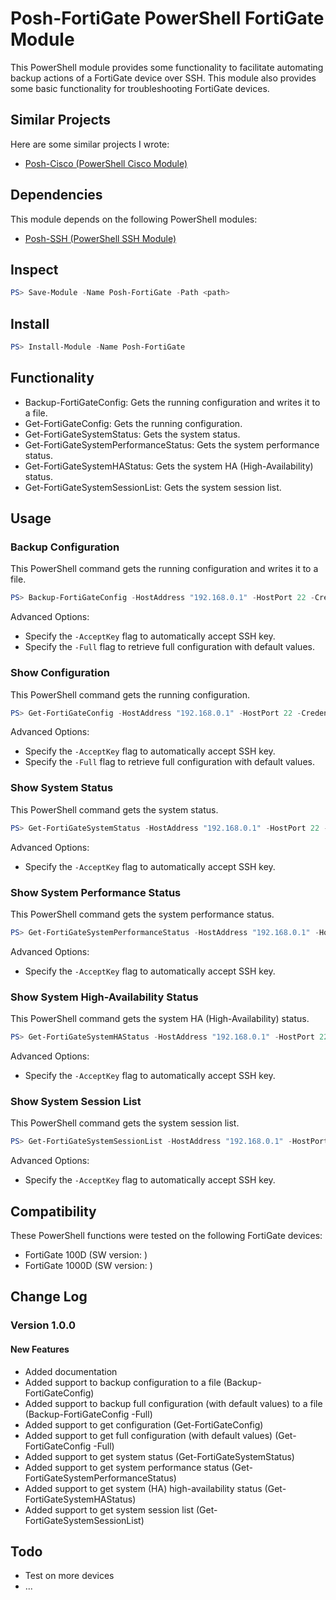 # Posh-FortiGate PowerShell FortiGate Module

This PowerShell module provides some functionality to facilitate automating backup actions of a FortiGate device over SSH. This module also provides some basic functionality for troubleshooting FortiGate devices.

## Similar Projects

Here are some similar projects I wrote:

* [Posh-Cisco (PowerShell Cisco Module)](https://www.powershellgallery.com/packages/Posh-Cisco "Posh-Cisco PowerShell Cisco Module")

## Dependencies

This module depends on the following PowerShell modules:

* [Posh-SSH (PowerShell SSH Module)](https://www.powershellgallery.com/packages/Posh-SSH "Posh-SSH PowerShell SSH Module")

## Inspect

```PowerShell
PS> Save-Module -Name Posh-FortiGate -Path <path>
```

## Install

```PowerShell
PS> Install-Module -Name Posh-FortiGate
```

## Functionality

* Backup-FortiGateConfig: Gets the running configuration and writes it to a file.
* Get-FortiGateConfig: Gets the running configuration.
* Get-FortiGateSystemStatus: Gets the system status.
* Get-FortiGateSystemPerformanceStatus: Gets the system performance status.
* Get-FortiGateSystemHAStatus: Gets the system HA (High-Availability) status.
* Get-FortiGateSystemSessionList: Gets the system session list.

## Usage

### Backup Configuration

This PowerShell command gets the running configuration and writes it to a file.

```PowerShell
PS> Backup-FortiGateConfig -HostAddress "192.168.0.1" -HostPort 22 -Credential (Get-Credential) -FilePath "$([Environment]::GetFolderPath(“MyDocuments”))\running-config.txt"
```

Advanced Options:

* Specify the ```-AcceptKey``` flag to automatically accept SSH key.
* Specify the ```-Full``` flag to retrieve full configuration with default values.

### Show Configuration

This PowerShell command gets the running configuration.

```PowerShell
PS> Get-FortiGateConfig -HostAddress "192.168.0.1" -HostPort 22 -Credential (Get-Credential)
```

Advanced Options:

* Specify the ```-AcceptKey``` flag to automatically accept SSH key.
* Specify the ```-Full``` flag to retrieve full configuration with default values.

### Show System Status

This PowerShell command gets the system status.

```PowerShell
PS> Get-FortiGateSystemStatus -HostAddress "192.168.0.1" -HostPort 22 -Credential (Get-Credential)
```

Advanced Options:

* Specify the ```-AcceptKey``` flag to automatically accept SSH key.

### Show System Performance Status

This PowerShell command gets the system performance status.

```PowerShell
PS> Get-FortiGateSystemPerformanceStatus -HostAddress "192.168.0.1" -HostPort 22 -Credential (Get-Credential)
```

Advanced Options:

* Specify the ```-AcceptKey``` flag to automatically accept SSH key.

### Show System High-Availability Status

This PowerShell command gets the system HA (High-Availability) status.

```PowerShell
PS> Get-FortiGateSystemHAStatus -HostAddress "192.168.0.1" -HostPort 22 -Credential (Get-Credential)
```

Advanced Options:

* Specify the ```-AcceptKey``` flag to automatically accept SSH key.

### Show System Session List

This PowerShell command gets the system session list.

```PowerShell
PS> Get-FortiGateSystemSessionList -HostAddress "192.168.0.1" -HostPort 22 -Credential (Get-Credential)
```

Advanced Options:

* Specify the ```-AcceptKey``` flag to automatically accept SSH key.

## Compatibility

These PowerShell functions were tested on the following FortiGate devices:

* FortiGate 100D (SW version: )
* FortiGate 1000D (SW version: )

## Change Log

### Version 1.0.0

#### New Features

* Added documentation
* Added support to backup configuration to a file (Backup-FortiGateConfig)
* Added support to backup full configuration (with default values) to a file (Backup-FortiGateConfig -Full)
* Added support to get configuration (Get-FortiGateConfig)
* Added support to get full configuration (with default values) (Get-FortiGateConfig -Full)
* Added support to get system status (Get-FortiGateSystemStatus)
* Added support to get system performance status (Get-FortiGateSystemPerformanceStatus)
* Added support to get system (HA) high-availability status (Get-FortiGateSystemHAStatus)
* Added support to get system session list (Get-FortiGateSystemSessionList)

## Todo

* Test on more devices
* ...
